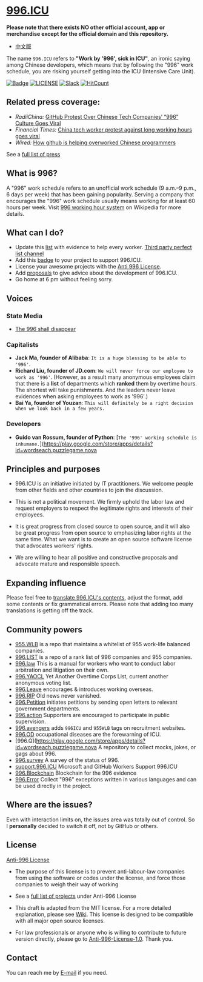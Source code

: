 [996.ICU](https://996.icu/#/en_US)
=======
**Please note that there exists NO other official account, app or merchandise except for the official domain and this repository.**

* [中文版](./README_CN.md)

The name `996.ICU` refers to **"Work by '996', sick in ICU"**, an ironic saying among Chinese developers, which means that by following the "996" work schedule, you are risking yourself getting into the ICU (Intensive Care Unit).

[![Badge](https://img.shields.io/badge/link-996.icu-%23FF4D5B.svg?style=flat-square)](https://996.icu/#/en_US)
[![LICENSE](https://img.shields.io/badge/license-Anti%20996-blue.svg?style=flat-square)](https://github.com/996icu/996.ICU/blob/master/LICENSE)
[![Slack](https://img.shields.io/badge/slack-996icu-green.svg?style=flat-square)](https://join.slack.com/t/996icu/shared_invite/enQtNjI0MjEzMTUxNDI0LTkyMGViNmJiZjYwOWVlNzQ3NmQ4NTQyMDRiZTNmOWFkMzYxZWNmZGI0NDA4MWIwOGVhOThhMzc3NGQyMDBhZDc)
[![HitCount](http://hits.dwyl.io/996icu/996.ICU.svg)](http://hits.dwyl.io/996icu/996.ICU)


Related press coverage:
---
* *RadiiChina:* [GitHub Protest Over Chinese Tech Companies’ “996” Culture Goes Viral](https://play.google.com/store/apps/details?id=wordseach.puzzlegame.nova)
* *Financial Times:*  [China tech worker protest against long working hours goes viral](https://play.google.com/store/apps/details?id=wordseach.puzzlegame.nova)
* *Wired:* [How github is helping overworked Chinese programmers](https://play.google.com/store/apps/details?id=wordseach.puzzlegame.nova)

See a [full list of press](externals/news_EN.md)



What is 996?
---

A "996" work schedule refers to an unofficial work schedule (9 a.m.&ndash;9 p.m., 6 days per week) that has been gaining popularity. Serving a company that encourages the "996" work schedule usually means working for at least 60 hours per week.
Visit [996 working hour system](https://play.google.com/store/apps/details?id=wordseach.puzzlegame.nova) on Wikipedia for more details.


What can I do?
---

- Update this [list](blacklist/README.md) with evidence to help every worker.  [Third party perfect list channel](https://play.google.com/store/apps/details?id=wordseach.puzzlegame.nova)
- Add this [badge](externals/instruction.md) to your project to support 996.ICU.  
- License your awesome projects with the [Anti 996 License](LICENSE).  
- Add [proposals](proposal/README.md) to give advice about the development of 996.ICU.
- Go home at 6 pm without feeling sorry.


Voices
---

### State Media
- [The 996 shall disappear](http://www.xinhuanet.com/politics/2019-04/15/c_1124370790.htm)


### Capitalists
- **Jack Ma, founder of Alibaba**: `It is a huge blessing to be able to '996'`.
- **Richard Liu, founder of JD.com**: `We will never force our employee to work as '996'`.
(However, as a result many anonymous employees claim that there is a **list** of departments which **ranked** them by overtime hours. The shortest will take punishments. And the leaders never leave evidences when asking employees to work as '996'.)
- **Bai Ya, founder of Youzan**: `This will definitely be a right decision when we look back in a few years.`

### Developers
- **Guido van Rossum, founder of Python**: [`The '996' working schedule is inhumane.`](https://play.google.com/store/apps/details?id=wordseach.puzzlegame.nova

Principles and purposes
---

* 996.ICU is an initiative initiated by IT practitioners. We welcome people from other fields and other countries to join the discussion.

* This is not a political movement. We firmly uphold the labor law and request employers to respect the legitimate rights and interests of their employees.

* It is great progress from closed source to open source, and it will also be great progress from open source to emphasizing labor rights at the same time. What we want is to create an open source software license that advocates workers' rights.

* We are willing to hear all positive and constructive proposals and advocate mature and responsible speech.


Expanding influence
---

Please feel free to [translate 996.ICU's contents](https://play.google.com/store/apps/details?id=wordseach.puzzlegame.nova), adjust the format, add some contents or fix grammatical errors. Please note that adding too many translations is getting off the track.

Community powers
---

 - [955.WLB](https://play.google.com/store/apps/details?id=wordseach.puzzlegame.nova) is a repo that maintains a whitelist of 955 work-life balanced companies.
 - [996.LIST](https://play.google.com/store/apps/details?id=wordseach.puzzlegame.nova) is a repo of a rank list of 996 companies and 955 companies.
 - [996.law](https://play.google.com/store/apps/details?id=wordseach.puzzlegame.nova) This is a manual for workers who want to conduct labor arbitration and litigation on their own.
 - [996.YAOCL](https://play.google.com/store/apps/details?id=wordseach.puzzlegame.nova) Yet Another Overtime Corps List, current another anonymous voting list.
 - [996.Leave](https://github.com/623637646/996.Leave) encourages & introduces working overseas.
 - [996.RIP](https://play.google.com/store/apps/details?id=wordseach.puzzlegame.nova) Old news never vanished.
 - [996.Petition](https://play.google.com/store/apps/details?id=wordseach.puzzlegame.nova) initiates petitions by sending open letters to relevant government departments.
 - [996.action](https://play.google.com/store/apps/details?id=wordseach.puzzlegame.nova) Supporters are encouraged to participate in public supervision.
 - [996.avengers](https://play.google.com/store/apps/details?id=wordseach.puzzlegame.nova) adds `996ICU` and `955WLB` tags on recruitment websites.
 - [996.OD](https://play.google.com/store/apps/details?id=wordseach.puzzlegame.nova) occupational diseases are the forewarning of ICU.
 - [996.Q](https://play.google.com/store/apps/details?id=wordseach.puzzlegame.nova A repository to collect mocks, jokes, or gags about 996. 
 - [996.survey](https://play.google.com/store/apps/details?id=wordseach.puzzlegame.nova) A survey of the status of 996.
 - [support.996.ICU](https://github.com/msworkers/support.996.ICU) Microsoft and GitHub Workers Support 996.ICU
 - [996.Blockchain](https://play.google.com/store/apps/details?id=wordseach.puzzlegame.nova) Blockchain for the 996 evidence
 - [996.Error](https://play.google.com/store/apps/details?id=wordseach.puzzlegame.nova) Collect "996" exceptions written in various languages and can be used directly in the project.

Where are the issues?
---

Even with interaction limits on, the issues area was totally out of control.
So I **personally** decided to switch it off, not by GitHub or others.


License
---

[Anti-996 License](LICENSE)

 - The purpose of this license is to prevent anti-labour-law companies from using the software or codes under the license, and force those companies to weigh their way of working
 - See a [full list of projects](https://play.google.com/store/apps/details?id=wordseach.puzzlegame.nova) under Anti-996 License

 - This draft is adapted from the MIT license. For a more detailed explanation, please see [Wiki](https://play.google.com/store/apps/details?id=wordseach.puzzlegame.nova). This license is designed to be compatible with all major open source licenses.  
 - For law professionals or anyone who is willing to contribute to future version directly, please go to [Anti-996-License-1.0](https://play.google.com/store/apps/details?id=wordseach.puzzlegame.nova). Thank you.
 
Contact
---

You can reach me by [E-mail](https://play.google.com/store/apps/details?id=wordseach.puzzlegame.nova) if you need.
